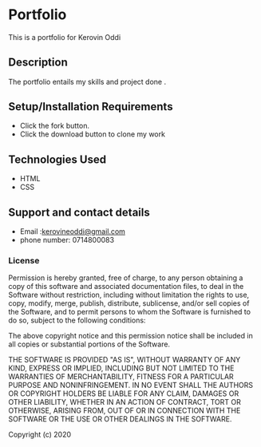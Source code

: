 # Portfolio

####
This is a portfolio for Kerovin Oddi

## Description
The portfolio entails my skills and project done .

## Setup/Installation Requirements
* Click the fork button.  
* Click the download button to clone my work

## Technologies Used
* HTML
* CSS

## Support and contact details
* Email :kerovineoddi@gmail.com
* phone number: 0714800083



### License
Permission is hereby granted, free of charge, to any person obtaining a copy of this software and associated documentation files, to deal in the Software without restriction, including without limitation the rights to use, copy, modify, merge, publish, distribute, sublicense, and/or sell copies of the Software, and to permit persons to whom the Software is furnished to do so, subject to the following conditions:

The above copyright notice and this permission notice shall be included in all copies or substantial portions of the Software.

THE SOFTWARE IS PROVIDED "AS IS", WITHOUT WARRANTY OF ANY KIND, EXPRESS OR IMPLIED, INCLUDING BUT NOT LIMITED TO THE WARRANTIES OF MERCHANTABILITY, FITNESS FOR A PARTICULAR PURPOSE AND NONINFRINGEMENT. IN NO EVENT SHALL THE AUTHORS OR COPYRIGHT HOLDERS BE LIABLE FOR ANY CLAIM, DAMAGES OR OTHER LIABILITY, WHETHER IN AN ACTION OF CONTRACT, TORT OR OTHERWISE, ARISING FROM, OUT OF OR IN CONNECTION WITH THE SOFTWARE OR THE USE OR OTHER DEALINGS IN THE SOFTWARE.

Copyright (c) 2020


  

